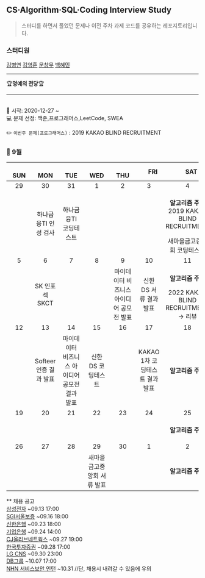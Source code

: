 ## CS·Algorithm·SQL·Coding Interview Study
<blockquote>스터디를 하면서 풀었던 문제나 이전 주차 과제 코드를 공유하는 레포지토리입니다.</blockquote>

### 스터디원

[김병연](https://github.com/whyWhale) [김영훈](https://github.com/kim0hoon) [문창무](https://github.com/ChangmooMoon) [백혜민](https://github.com/HyeminBaek)

<hr>
🏆<b>명예의 전당</b>🏆

<hr>

<br> 📌 시작: 2020-12-27 ~
<br> 💻 문제 선정: 백준,프로그래머스,LeetCode, SWEA

✏️ `이번주 문제(프로그래머스)` : 2019 KAKAO BLIND RECRUITMENT

<h3> 📅 9월 </h3>


|　  SUN　  |　  MON　  |　  TUE　  |　  WED　  |　  THU　  |　  FRI　  |　  SAT　  |
|:---:|:---:|:---:|:---:|:---:|:---:|:---:|
|   29   |   30   |   31   |   1   |   2   |   3   |   4   |
||하나금융TI 인성 검사|하나금융TI 코딩테스트||||<p><b>알고리즘 주제</b> 2019 KAKAO BLIND RECRUITMENT</p>새마을금고중앙회 코딩테스트|
|   5   |   6   |   7   |   8   |   9   |   10   |   11   |
||SK 인포섹 SKCT|||마이데이터 비즈니스 아이디어 공모전 발표|신한 DS 서류 결과 발표|<p><b>알고리즘 주제</b> </p>2022 KAKAO BLIND RECRUITMENT → 리뷰|
|   12   |   13   |   14   |   15   |   16   |   17   |   18   |
|    |Softeer 인증 결과 발표|마이데이터 비즈니스 아이디어 공모전 결과 발표|신한 DS 코딩테스트||KAKAO 1차 코딩테스트 결과 발표|<p><b>알고리즘 주제</b> </p>|
|   19   |   20   |   21   |   22   |   23   |   24   |   25   |
|||||||<p><b>알고리즘 주제</b> </p>|
|   26   |   27   |   28   |   29   |   30   |   1   |   2   |
||||새마을금고중앙회 서류 발표|||<p><b>알고리즘 주제</b></p>|


** 채용 공고
<br>[삼성전자](https://www.samsungcareers.com/main.html) ~09.13 17:00
<br>[SGI서울보증](https://sgic.recruiter.co.kr/app/jobnotice/list) ~09.16 18:00
<br>[신한은행](https://shinhan.recruiter.co.kr/app/jobnotice/view?systemKindCode=MRS2&jobnoticeSn=70178) ~09.23 18:00
<br>[기업은행](http://ibk.incruit.com/hire/viewhire.asp?projectid=108) ~09.24 14:00
<br>[CJ올리브네트웍스](https://recruit.cj.net/) ~09.27 19:00
<br>[한국투자증권](https://kis-talkon2021.com/?utm_source=jasosol_recruit&utm_medium=jasosol_recruit&utm_campaign=21h&utm_id=jasosol_recruit) ~09.28 17:00
<br>[LG CNS](https://apply.lg.com/app/job/RetrieveJobNotices.rpi) ~09.30 23:00
<br>[DB그룹](https://dbgroup.recruiter.co.kr/app/jobnotice/list) ~10.07 17:00
<br>[NHN 서비스보안 인턴](https://linkareer.com/activity/66687?utm_source=cafe_specup&utm_medium=weeklist_intern&utm_campaign=weekly_list) ~10.31 //단, 채용시 내려갈 수 있음에 유의
